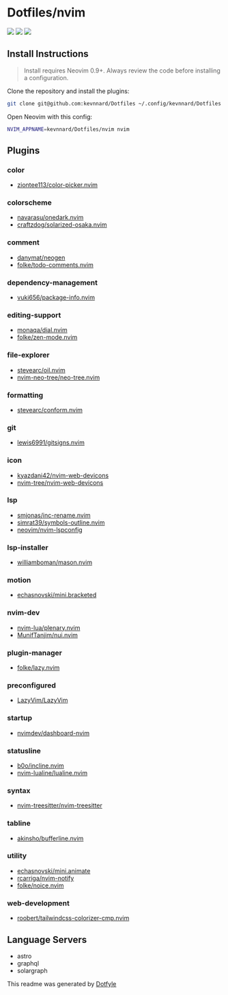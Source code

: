 # Dotfiles/nvim

<a href="https://dotfyle.com/kevnnard/dotfiles-nvim"><img src="https://dotfyle.com/kevnnard/dotfiles-nvim/badges/plugins?style=flat" /></a>
<a href="https://dotfyle.com/kevnnard/dotfiles-nvim"><img src="https://dotfyle.com/kevnnard/dotfiles-nvim/badges/leaderkey?style=flat" /></a>
<a href="https://dotfyle.com/kevnnard/dotfiles-nvim"><img src="https://dotfyle.com/kevnnard/dotfiles-nvim/badges/plugin-manager?style=flat" /></a>


## Install Instructions

 > Install requires Neovim 0.9+. Always review the code before installing a configuration.

Clone the repository and install the plugins:

```sh
git clone git@github.com:kevnnard/Dotfiles ~/.config/kevnnard/Dotfiles
```

Open Neovim with this config:

```sh
NVIM_APPNAME=kevnnard/Dotfiles/nvim nvim
```

## Plugins

### color

+ [ziontee113/color-picker.nvim](https://dotfyle.com/plugins/ziontee113/color-picker.nvim)
### colorscheme

+ [navarasu/onedark.nvim](https://dotfyle.com/plugins/navarasu/onedark.nvim)
+ [craftzdog/solarized-osaka.nvim](https://dotfyle.com/plugins/craftzdog/solarized-osaka.nvim)
### comment

+ [danymat/neogen](https://dotfyle.com/plugins/danymat/neogen)
+ [folke/todo-comments.nvim](https://dotfyle.com/plugins/folke/todo-comments.nvim)
### dependency-management

+ [vuki656/package-info.nvim](https://dotfyle.com/plugins/vuki656/package-info.nvim)
### editing-support

+ [monaqa/dial.nvim](https://dotfyle.com/plugins/monaqa/dial.nvim)
+ [folke/zen-mode.nvim](https://dotfyle.com/plugins/folke/zen-mode.nvim)
### file-explorer

+ [stevearc/oil.nvim](https://dotfyle.com/plugins/stevearc/oil.nvim)
+ [nvim-neo-tree/neo-tree.nvim](https://dotfyle.com/plugins/nvim-neo-tree/neo-tree.nvim)
### formatting

+ [stevearc/conform.nvim](https://dotfyle.com/plugins/stevearc/conform.nvim)
### git

+ [lewis6991/gitsigns.nvim](https://dotfyle.com/plugins/lewis6991/gitsigns.nvim)
### icon

+ [kyazdani42/nvim-web-devicons](https://dotfyle.com/plugins/kyazdani42/nvim-web-devicons)
+ [nvim-tree/nvim-web-devicons](https://dotfyle.com/plugins/nvim-tree/nvim-web-devicons)
### lsp

+ [smjonas/inc-rename.nvim](https://dotfyle.com/plugins/smjonas/inc-rename.nvim)
+ [simrat39/symbols-outline.nvim](https://dotfyle.com/plugins/simrat39/symbols-outline.nvim)
+ [neovim/nvim-lspconfig](https://dotfyle.com/plugins/neovim/nvim-lspconfig)
### lsp-installer

+ [williamboman/mason.nvim](https://dotfyle.com/plugins/williamboman/mason.nvim)
### motion

+ [echasnovski/mini.bracketed](https://dotfyle.com/plugins/echasnovski/mini.bracketed)
### nvim-dev

+ [nvim-lua/plenary.nvim](https://dotfyle.com/plugins/nvim-lua/plenary.nvim)
+ [MunifTanjim/nui.nvim](https://dotfyle.com/plugins/MunifTanjim/nui.nvim)
### plugin-manager

+ [folke/lazy.nvim](https://dotfyle.com/plugins/folke/lazy.nvim)
### preconfigured

+ [LazyVim/LazyVim](https://dotfyle.com/plugins/LazyVim/LazyVim)
### startup

+ [nvimdev/dashboard-nvim](https://dotfyle.com/plugins/nvimdev/dashboard-nvim)
### statusline

+ [b0o/incline.nvim](https://dotfyle.com/plugins/b0o/incline.nvim)
+ [nvim-lualine/lualine.nvim](https://dotfyle.com/plugins/nvim-lualine/lualine.nvim)
### syntax

+ [nvim-treesitter/nvim-treesitter](https://dotfyle.com/plugins/nvim-treesitter/nvim-treesitter)
### tabline

+ [akinsho/bufferline.nvim](https://dotfyle.com/plugins/akinsho/bufferline.nvim)
### utility

+ [echasnovski/mini.animate](https://dotfyle.com/plugins/echasnovski/mini.animate)
+ [rcarriga/nvim-notify](https://dotfyle.com/plugins/rcarriga/nvim-notify)
+ [folke/noice.nvim](https://dotfyle.com/plugins/folke/noice.nvim)
### web-development

+ [roobert/tailwindcss-colorizer-cmp.nvim](https://dotfyle.com/plugins/roobert/tailwindcss-colorizer-cmp.nvim)
## Language Servers

+ astro
+ graphql
+ solargraph


 This readme was generated by [Dotfyle](https://dotfyle.com)
